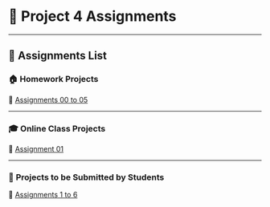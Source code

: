 
# 📌 Project 4 Assignments  
---

## 📂 Assignments List  

### 🏠 **Homework Projects**  
📎 [Assignments 00 to 05](https://github.com/panaversity/learn-modern-ai-python/tree/main/PROJECTS/homework_projects)  

---

### 🎓 **Online Class Projects**  
📎 [Assignment 01](https://github.com/panaversity/learn-modern-ai-python/tree/main/PROJECTS/online_class_projects)  

---

### 📝 **Projects to be Submitted by Students**  
📎 [Assignments 1 to 6](https://github.com/panaversity/learn-modern-ai-python/blob/main/PROJECTS/projects_to_be_submitted_by_students/readme.md)  

